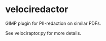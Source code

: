 velociredactor
==============

GIMP plugin for PII-redaction on similar PDFs.

See velociraptor.py for more details.
